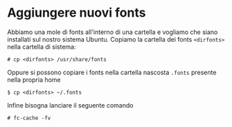 Aggiungere nuovi fonts
======
Abbiamo una mole di fonts all'interno di una cartella e vogliamo che siano installati sul nostro sistema Ubuntu.
Copiamo la cartella dei fonts `<dirfonts>` nella cartella di sistema:
```
# cp <dirfonts> /usr/share/fonts
```
Oppure si possono copiare i fonts nella cartella nascosta `.fonts` presente nella propria home
```
$ cp <dirfonts> ~/.fonts
```
Infine bisogna lanciare il seguente comando
```
# fc-cache -fv
```
